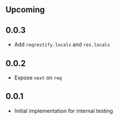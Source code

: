 ## Upcoming

## 0.0.3
- Add `reqrestify.locals` and `res.locals`

## 0.0.2
- Expose `next` on `req`

## 0.0.1
- Initial implementation for internal testing
